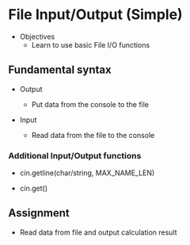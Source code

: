 # File Input/Output (Simple)

* Objectives
  * Learn to use basic File I/O functions

## Fundamental syntax

* Output
  * Put data from the console to the file

* Input
  * Read data from the file to the console

### Additional Input/Output functions

 * cin.getline(char/string, MAX_NAME_LEN)
 
 * cin.get()

## Assignment
 
  * Read data from file and output calculation result
